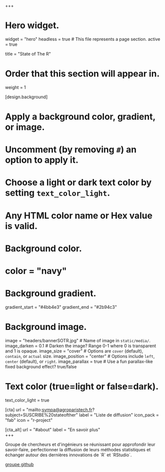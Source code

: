 +++
# Hero widget.
widget = "hero"
headless = true  # This file represents a page section.
active = true

title = "State of The R"

# Order that this section will appear in.
weight = 1

[design.background]
  # Apply a background color, gradient, or image.
  # Uncomment (by removing `#`) an option to apply it.
  # Choose a light or dark text color by setting `text_color_light`.
  # Any HTML color name or Hex value is valid.

  # Background color.
  # color = "navy"
  
  # Background gradient.
  gradient_start = "#4bb4e3"
  gradient_end = "#2b94c3"
  
  # Background image.
  image = "headers/bannerSOTR.jpg"  # Name of image in `static/media/`.
  image_darken = 0.1  # Darken the image? Range 0-1 where 0 is transparent and 1 is opaque.
  image_size = "cover"  #  Options are `cover` (default), `contain`, or `actual` size.
  image_position = "center"  # Options include `left`, `center` (default), or `right`.
  image_parallax = true  # Use a fun parallax-like fixed background effect? true/false
  
  # Text color (true=light or false=dark).
  text_color_light = true

[cta]
  url = "mailto:sympa@agroparistech.fr?subject=SUSCRIBE%20stateofther"
  label = "Liste de diffusion"
  icon_pack = "fab"
  icon = "r-project"

[cta_alt]
  url = "#about"
  label = "En savoir plus"  
+++

<span style="text-shadow: none;">
Groupe de chercheurs et d'ingénieurs se réunissant pour approfondir leur savoir-faire, perfectionner la diffusion de leurs méthodes statistiques et échanger autour des dernières innovations de `R` et `RStudio`.</span>

<a href="http://www.github.com/StateOftheR" class="github-button"><script async defer src="https://buttons.github.io/buttons.js"></script> groupe github</a> 
